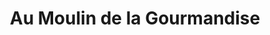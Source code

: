 ---
title: "Au Moulin de la Gourmandise"
url: /ifs/au-moulin-de-la-gourmandise/
shop: boulangerie
---
